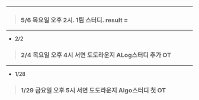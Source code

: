 
---
> ### 5/6 목요일 오후 2시. 1팀 스터디. result = 
---
- 2/2
> ### 2/4 목요일 오후 4시 서면 도도라운지 ALog스터디 추가 OT
---
- 1/28
> ### 1/29 금요일 오후 5시 서면 도도라운지 Algo스터디 첫 OT
